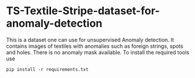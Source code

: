 # TS-Textile-Stripe-dataset-for-anomaly-detection
This is a dataset one can use for unsupervised Anomaly detection. It contains images of textiles with anomalies such as foreign strings, spots and holes. There is no anomaly mask available.
To install the required tools use
```
pip install -r requirements.txt
```
